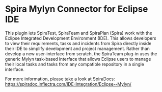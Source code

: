 # Spira Mylyn Connector for Eclipse IDE

This plugin lets SpiraTest, SpiraTeam and SpiraPlan (Spira) work with the Eclipse Integrated Development Environment (IDE).
This allows developers to view their requirements, tasks and incidents from Spira directly inside their IDE to simplify development and project management.
Rather than develop a new user-interface from scratch, the SpiraTeam plug-in uses the generic Mylyn task-based interface that allows
Eclipse users to manage their local tasks and tasks from any compatible repository in a single interface.

For more information, please take a look at SpiraDocs: https://spiradoc.inflectra.com/IDE-Integration/Eclipse--Mylyn/
